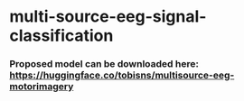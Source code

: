﻿# multi-source-eeg-signal-classification

### Proposed model can be downloaded here: https://huggingface.co/tobisns/multisource-eeg-motorimagery
